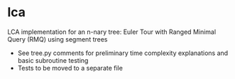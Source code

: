# lca
LCA implementation for an n-nary tree: Euler Tour with Ranged Minimal Query (RMQ) using segment trees
- See tree.py comments for preliminary time complexity explanations and basic subroutine testing
- Tests to be moved to a separate file

